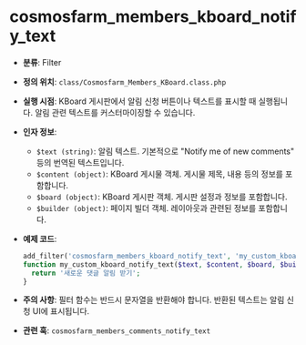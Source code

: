 # cosmosfarm_members_kboard_notify_text

- **분류**: Filter
- **정의 위치**: `class/Cosmosfarm_Members_KBoard.class.php`
- **실행 시점**: KBoard 게시판에서 알림 신청 버튼이나 텍스트를 표시할 때 실행됩니다. 알림 관련 텍스트를 커스터마이징할 수 있습니다.
- **인자 정보**:
  - `$text (string)`: 알림 텍스트. 기본적으로 "Notify me of new comments" 등의 번역된 텍스트입니다.
  - `$content (object)`: KBoard 게시물 객체. 게시물 제목, 내용 등의 정보를 포함합니다.
  - `$board (object)`: KBoard 게시판 객체. 게시판 설정과 정보를 포함합니다.
  - `$builder (object)`: 페이지 빌더 객체. 레이아웃과 관련된 정보를 포함합니다.
- **예제 코드**:

  ```php
  add_filter('cosmosfarm_members_kboard_notify_text', 'my_custom_kboard_notify_text', 10, 4);
  function my_custom_kboard_notify_text($text, $content, $board, $builder) {
    return '새로운 댓글 알림 받기';
  }
  ```

- **주의 사항**: 필터 함수는 반드시 문자열을 반환해야 합니다. 반환된 텍스트는 알림 신청 UI에 표시됩니다.
- **관련 훅**: `cosmosfarm_members_comments_notify_text`
